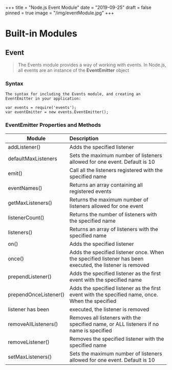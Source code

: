 +++
title = "Node.js Event Module"
date = "2019-09-25"
draft = false
pinned = true
image = "/img/eventModule.jpg"
+++
# Built-in Modules
## Event
>The Events module provides a way of working with events.
In Node.js, all events are an instance of the **EventEmitter** object

### Syntax
    The syntax for including the Events module, and creating an EventEmitter in your application:
~~~
var events = require('events');
var eventEmitter = new events.EventEmitter();
~~~
### EventEmitter Properties and Methods
 Module| Description       
--|:--
addListener()| Adds the specified listener
defaultMaxListeners	|Sets the maximum number of listeners allowed for one event. Default is 10
emit()	|Call all the listeners registered with the specified name
eventNames()	|Returns an array containing all registered events
getMaxListeners()	|Returns the maximum number of listeners allowed for one event
listenerCount()	|Returns the number of listeners with the specified name
listeners()	|Returns an array of listeners with the specified name
on()	|Adds the specified listener
once()	|Adds the specified listener once. When the specified listener has been executed, the listener is removed
prependListener()	|Adds the specified listener as the first event with the specified name
prependOnceListener()	|Adds the specified listener as the first event with the specified name, once. When the specified 
listener has been |executed, the listener is removed
removeAllListeners()	|Removes all listeners with the specified name, or ALL listeners if no name is specified
removeListener()	|Removes the specified listener with the specified name
setMaxListeners()	|Sets the maximum number of listeners allowed for one event. Default is 10